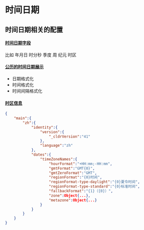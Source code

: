 # 时间日期

## 时间日期相关的配置

#### [时间日期字段](https://github.com/unicode-org/cldr-json/blob/main/cldr-json/cldr-dates-modern/main/zh/dateFields.json)

比如 年月日 时分秒 季度 周 纪元 时区

#### [公历的时间日期展示](https://github.com/unicode-org/cldr-json/blob/main/cldr-json/cldr-dates-modern/main/zh/ca-gregorian.json)

- 日期格式化
- 时间格式化
- 时间间隔格式化

#### [时区信息](https://github.com/unicode-org/cldr-json/blob/main/cldr-json/cldr-dates-modern/main/zh/timeZoneNames.json)

```json
{
    "main":{
        "zh":{
            "identity":{
                "version":{
                    "_cldrVersion":"41"
                },
                "language":"zh"
            },
            "dates":{
                "timeZoneNames":{
                    "hourFormat":"+HH:mm;-HH:mm",
                    "gmtFormat":"GMT{0}",
                    "gmtZeroFormat":"GMT",
                    "regionFormat":"{0}时间",
                    "regionFormat-type-daylight":"{0}夏令时间",
                    "regionFormat-type-standard":"{0}标准时间",
                    "fallbackFormat":"{1}（{0}）",
                    "zone":Object{...},
                    "metazone":Object{...}
                }
            }
        }
    }
}
```